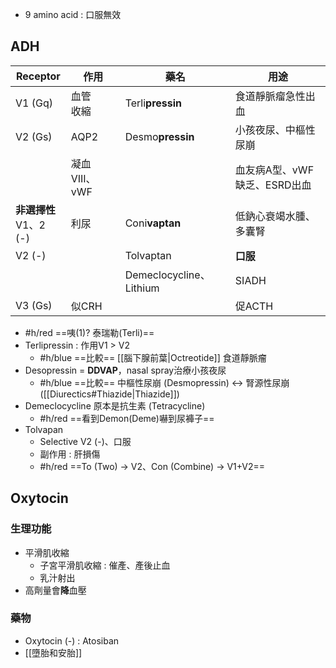 - 9 amino acid : 口服無效
## ADH
| Receptor             | 作用         | 藥名                     | 用途                 |
| -------------------- | ---------- | ---------------------- | ------------------ |
| V1 (Gq)              | 血管<br>收縮   | Terli**pressin**       | 食道靜脈瘤急性出血          |
| V2 (Gs)              | AQP2       | Desmo**pressin**       | 小孩夜尿、中樞性尿崩         |
|                      | 凝血VIII、vWF |                        | 血友病A型、vWF缺乏、ESRD出血 |
| **非選擇性**<br>V1、2 (-) | 利尿         | Coni**vaptan**         | 低鈉心衰竭水腫、多囊腎        |
| V2 (-)               |            | Tolvaptan              | **口服**             |
|                      |            | Demeclocycline、Lithium | SIADH              |
| V3 (Gs)              | 似CRH       |                        | 促ACTH              |
- #h/red ==咦(1)? 泰瑞勒(Terli)==
- Terlipressin : 作用V1 > V2
	- #h/blue ==比較== [[腦下腺前葉|Octreotide]] 食道靜脈瘤
- Desopressin = **DDVAP**，nasal spray治療小孩夜尿
	- #h/blue ==比較== 中樞性尿崩 (Desmopressin) <-> 腎源性尿崩 ([[Diurectics#Thiazide|Thiazide]])
- Demeclocycline 原本是抗生素 (Tetracycline)
	- #h/red ==看到Demon(Deme)嚇到尿褲子==
- Tolvapan
	- Selective V2 (-)、口服
	- 副作用 : 肝損傷
	- #h/red ==To (Two) -> V2、Con (Combine) -> V1+V2==
## Oxytocin
### 生理功能
- 平滑肌收縮
	- 子宮平滑肌收縮 : 催產、產後止血
	- 乳汁射出
- 高劑量會**降**血壓
### 藥物
- Oxytocin (-) : Atosiban
- [[墮胎和安胎]]

